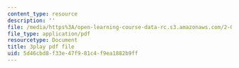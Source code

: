 ```yaml
---
content_type: resource
description: ''
file: /media/https%3A/open-learning-course-data-rc.s3.amazonaws.com/2-003sc-engineering-dynamics-fall-2011/5d46cbd8f33e47f981c4f9ea1882b9ff_wzEqF_UQkks.pdf
file_type: application/pdf
resourcetype: Document
title: 3play pdf file
uid: 5d46cbd8-f33e-47f9-81c4-f9ea1882b9ff
---
```

